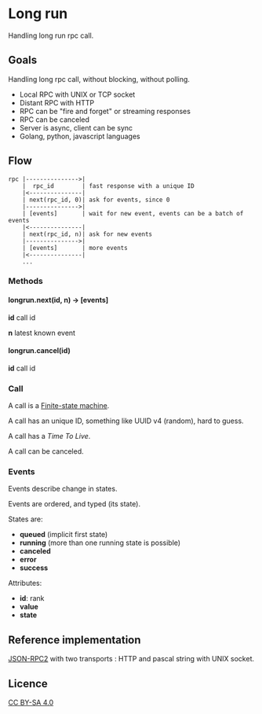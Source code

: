 Long run
========

Handling long run rpc call.

Goals
------

Handling long rpc call, without blocking, without polling.

 * Local RPC with UNIX or TCP socket
 * Distant RPC with HTTP
 * RPC can be "fire and forget" or streaming responses
 * RPC can be canceled
 * Server is async, client can be sync
 * Golang, python, javascript languages

Flow
----

    rpc |--------------->|
        |  rpc_id        | fast response with a unique ID
        |<---------------|
        | next(rpc_id, 0)| ask for events, since 0
        |--------------->|
        | [events]       | wait for new event, events can be a batch of events
        |<---------------|
        | next(rpc_id, n)| ask for new events
        |--------------->|
        | [events]       | more events
        |<---------------|
        ...

### Methods

#### longrun.next(id, n) -> [events]

**id** call id

**n** latest known event

#### longrun.cancel(id)

**id** call id

### Call

A call is a [Finite-state machine](https://en.wikipedia.org/wiki/Finite-state_machine).

A call has an unique ID, something like UUID v4 (random), hard to guess.

A call has a *Time To Live*.

A call can be canceled.

### Events

Events describe change in states.

Events are ordered, and typed (its state).

States are:

 * **queued** (implicit first state)
 * **running** (more than one running state is possible)
 * **canceled**
 * **error**
 * **success**

Attributes:

 * **id**: rank
 * **value**
 * **state**

Reference implementation
------------------------

[JSON-RPC2](https://www.jsonrpc.org/specification) with two transports : HTTP
and pascal string with UNIX socket.

Licence
-------

[CC BY-SA 4.0](https://creativecommons.org/licenses/by-sa/4.0/)
